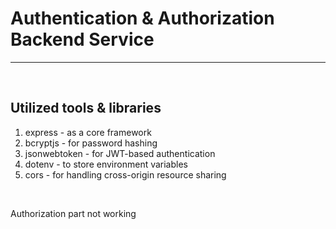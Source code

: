 # Authentication & Authorization Backend Service

---

<br />

## Utilized tools & libraries

1.  express - as a core framework
2.  bcryptjs - for password hashing
3.  jsonwebtoken - for JWT-based authentication
4.  dotenv - to store environment variables
5.  cors - for handling cross-origin resource sharing

<br />

Authorization part not working
